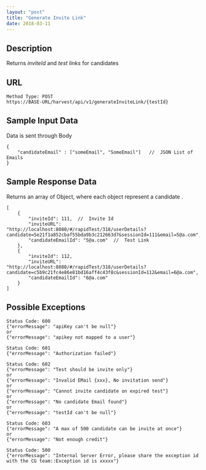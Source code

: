 ```yaml
---
layout: "post"
title: "Generate Invite Link"
date: 2018-03-11
---
```


                                           

Description
---
Returns *inviteId* and *test links* for candidates

URL
---

```
Method Type: POST
https://BASE-URL/harvest/api/v1/generateInviteLink/{testId}
```
Sample Input Data
---
Data is sent through Body
```
{
	"candidateEmail" : ["someEmail", "SomeEmail"]   //  JSON List of Emails
}
```
Sample Response Data
---
Returns an array of Object, where each object represent a candidate .
```
[
    {
        "inviteId": 111,  //  Invite Id
        "inviteURL": "http://localhost:8080/#/rapidTest/318/userDetails?candidate=5e21f1a852cbaf55bda9b3c212663d7&sessionId=111&email=5@a.com",
        "candidateEmailId": "5@a.com"  //  Test Link
    },
    {
        "inviteId": 112,
        "inviteURL": "http://localhost:8080/#/rapidTest/318/userDetails?candidate=c5b9c21fc4e86e81bd16aff4c43f8c&sessionId=112&email=6@a.com",
        "candidateEmailId": "6@a.com"
    }
]
```

Possible Exceptions
---
```
Status Code: 600
{"errorMessage": "apiKey can't be null"}
or 
{"errorMessage": "apikey not mapped to a user"}
```
```
Status Code: 601
{"errorMessage": "Authorization failed"}
```
```
Status Code: 602
{"errorMessage": "Test should be invite only"}
or
{"errorMessage": "Invalid EMail {xxx}, No invitation send"}
or
{"errorMessage": "Cannot invite candidate on expired test"}
or
{"errorMessage": "No candidate Email found"}
or
{"errorMessage": "testId can't be null"}
```
```
Status Code: 603
{"errorMessage": "A max of 500 candidate can be invite at once"}
or
{"errorMessage": "Not enough credit"}
```


```
Status Code: 500
{"errorMessage": "Internal Server Error, please share the exception id with the CG team::Exception id is xxxxx"}
```

